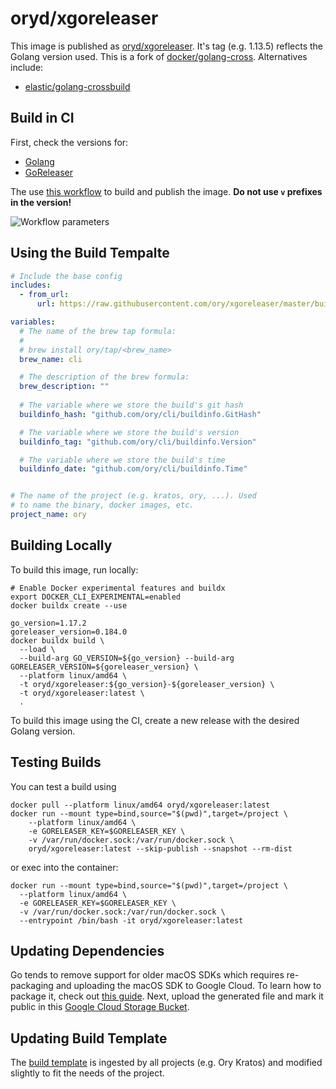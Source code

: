 # oryd/xgoreleaser

This image is published as
[oryd/xgoreleaser](https://hub.docker.com/r/oryd/xgoreleaser).
It's tag (e.g. 1.13.5) reflects the Golang version used. This is a fork of
[docker/golang-cross](https://github.com/docker/golang-cross). Alternatives
include:

- [elastic/golang-crossbuild](https://github.com/elastic/golang-crossbuild)

## Build in CI

First, check the versions for:

- [Golang](https://golang.org/dl/)
- [GoReleaser](https://github.com/goreleaser/goreleaser/releases)

The use
[this workflow](https://github.com/ory/xgoreleaser/actions?query=workflow%3ADocker)
to build and publish the image. **Do not use `v` prefixes in the version!**

![Workflow parameters](.github/workflow.png)

## Using the Build Tempalte

```yml
# Include the base config
includes:
  - from_url:
      url: https://raw.githubusercontent.com/ory/xgoreleaser/master/build.tmpl.yml

variables:
  # The name of the brew tap formula:
  # 
  # brew install ory/tap/<brew_name>
  brew_name: cli

  # The description of the brew formula:
  brew_description: ""
  
  # The variable where we store the build's git hash
  buildinfo_hash: "github.com/ory/cli/buildinfo.GitHash"

  # The variable where we store the build's version
  buildinfo_tag: "github.com/ory/cli/buildinfo.Version"

  # The variable where we store the build's time
  buildinfo_date: "github.com/ory/cli/buildinfo.Time"


# The name of the project (e.g. kratos, ory, ...). Used
# to name the binary, docker images, etc.
project_name: ory
```

## Building Locally

To build this image, run locally:

```shell script
# Enable Docker experimental features and buildx
export DOCKER_CLI_EXPERIMENTAL=enabled
docker buildx create --use

go_version=1.17.2
goreleaser_version=0.184.0
docker buildx build \
  --load \
  --build-arg GO_VERSION=${go_version} --build-arg GORELEASER_VERSION=${goreleaser_version} \
  --platform linux/amd64 \
  -t oryd/xgoreleaser:${go_version}-${goreleaser_version} \
  -t oryd/xgoreleaser:latest \
  .
```

To build this image using the CI, create a new release with the desired Golang
version.

## Testing Builds

You can test a build using

```shell script
docker pull --platform linux/amd64 oryd/xgoreleaser:latest
docker run --mount type=bind,source="$(pwd)",target=/project \
    --platform linux/amd64 \
    -e GORELEASER_KEY=$GORELEASER_KEY \
    -v /var/run/docker.sock:/var/run/docker.sock \
    oryd/xgoreleaser:latest --skip-publish --snapshot --rm-dist
```

or exec into the container:

```shell script
docker run --mount type=bind,source="$(pwd)",target=/project \
  --platform linux/amd64 \
  -e GORELEASER_KEY=$GORELEASER_KEY \
  -v /var/run/docker.sock:/var/run/docker.sock \
  --entrypoint /bin/bash -it oryd/xgoreleaser:latest
```

## Updating Dependencies

Go tends to remove support for older macOS SDKs which requires re-packaging and
uploading the macOS SDK to Google Cloud. To learn how to package it, check out
[this guide](https://github.com/tpoechtrager/osxcross#packaging-the-sdk). Next,
upload the generated file and mark it public in this
[Google Cloud Storage Bucket](https://console.cloud.google.com/storage/browser/ory.sh/build-assets?project=ory-web).

## Updating Build Template

The [build template](./build.tmpl.yml) is ingested by all projects (e.g. Ory
Kratos) and modified slightly to fit the needs of the project.
